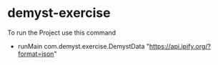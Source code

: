 # demyst-exercise
To run the Project use this command
- runMain com.demyst.exercise.DemystData "https://api.ipify.org/?format=json"

